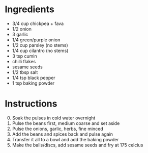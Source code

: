 # Ingredients

- 3/4 cup chickpea + fava 
- 1/2 onion
- 3 garlic
- 1/4 green/purple onion
- 1/2 cup parsley (no stems)
- 1/4 cup cilantro (no stems)
- 3 tsp cumin
- chilli flakes
- sesame seeds 
- 1/2 tbsp salt
- 1/4 tsp black pepper
- 1 tsp baking powder

# Instructions

0. Soak the pulses in cold water overnight
1. Pulse the beans first, medium coarse and set aside
2. Pulse the onions, garlic, herbs, fine minced
3. Add the beans and spices back and pulse again
4. Transfer it all to a bowl and add the baking powder
5. Make the balls/discs, add sesame seeds  and fry at 175 celcius
